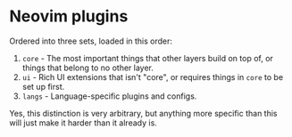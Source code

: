 # Neovim plugins

Ordered into three sets, loaded in this order:

1. `core` - The most important things that other layers build on top of, or
   things that belong to no other layer.
2. `ui` - Rich UI extensions that isn't "core", or requires things in `core` to
   be set up first.
3. `langs` - Language-specific plugins and configs.

Yes, this distinction is very arbitrary, but anything more specific than this
will just make it harder than it already is.
